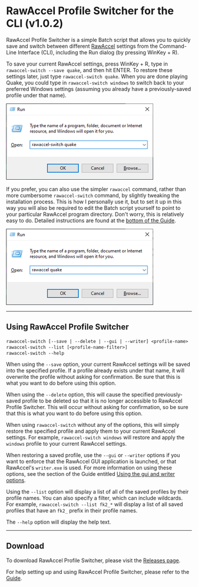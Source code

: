 # RawAccel Profile Switcher for the CLI (v1.0.2)

RawAccel Profile Switcher is a simple Batch script that allows you
to quickly save and switch between different [RawAccel](https://github.com/a1xd/rawaccel)
settings from the Command-Line Interface (CLI), including the Run
dialog (by pressing WinKey + R).

To save your current RawAccel settings, press WinKey + R, type in
`rawaccel-switch --save quake`, and then hit ENTER. To restore these
settings later, just type `rawaccel-switch quake`. When you are done
playing Quake, you could type in `rawaccel-switch windows` to switch
back to your preferred Windows settings (assuming you already have a
previously-saved profile under that name).

![WindowsRunDialogExample](rawaccel-switch-doc/images/WindowsRunDialog.png)

If you prefer, you can also use the simpler `rawaccel` command, rather
than more cumbersome `rawaccel-switch` command, by slightly tweaking
the installation process. This is how I personally use it, but to set
it up in this way you will also be required to edit the Batch script
yourself to point to your particular RawAccel program directory. Don't
worry, this is relatively easy to do. Detailed instructions are found
at the [bottom of the Guide](rawaccel-switch-doc/guide.md#how-to-install-as-rawaccel-rather-than-rawaccel-switch).

![WindowsRunDialogExample2](rawaccel-switch-doc/images/WindowsRunDialog2.png)

----

## Using RawAccel Profile Switcher

    rawaccel-switch [--save | --delete | --gui | --writer] <profile-name>
    rawaccel-switch --list [<profile-name-filter>]
    rawaccel-switch --help

When using the `--save` option, your current RawAccel settings will be
saved into the specified profile. If a profile already exists under
that name, it will overwrite the profile without asking for
confirmation. Be sure that this is what you want to do before using
this option.

When using the `--delete` option, this will cause the specified
previously-saved profile to be deleted so that it is no longer
accessible to RawAccel Profile Switcher. This will occur without
asking for confirmation, so be sure that this is what you want to do
before using this option.

When using `rawaccel-switch` without any of the options, this will simply
restore the specified profile and apply them to your current RawAccel
settings. For example, `rawaccel-switch windows` will restore and apply
the `windows` profile to your current RawAccel settings.

When restoring a saved profile, use the `--gui` or `--writer` options
if you want to enforce that the RawAccel GUI application is launched,
or that RawAccel's `writer.exe` is used. For more information on using
these options, see the section of the Guide entitled
[Using the gui and writer options](rawaccel-switch-doc/guide.md#using-the-gui-and-writer-options).

Using the `--list` option will display a list of all of the saved
profiles by their profile names. You can also specify a filter, which
can include wildcards. For example, `rawaccel-switch --list fk2_*` will
display a list of all saved profiles that have an `fk2_` prefix in
their profile names.

The `--help` option will display the help text.

----

## Download

To download RawAccel Profile Switcher, please visit the
[Releases page](https://github.com/strangebit/RawAccelProfileSwitcher/releases).

For help setting up and using RawAccel Profile Switcher, please refer to the
[Guide](rawaccel-switch-doc/guide.md#how-to-set-up-and-use-multiple-rawaccel-profiles).
